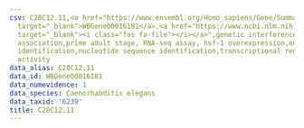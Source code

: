 ```yaml
---
csv: C28C12.11,<a href="https://www.ensembl.org/Homo_sapiens/Gene/Summary?db=core;g=WBGene00016181"
  target="_blank">WBGene00016181</a>,<a href="https://www.ncbi.nlm.nih.gov/pubmed/30894454"
  target="_blank"><i class="fas fa-file"></i></a>",genetic interference,functional
  association,prime adult stage, RNA-seq assay, hsf-1 overexpression,nucleotide sequence
  identification,nucleotide sequence identification,transcriptional regulation,up-regulates
  activity
data_alias: C28C12.11
data_id: WBGene00016181
data_numevidence: 1
data_species: Caenorhabditis elegans
data_taxid: '6239'
title: C28C12.11
---
```

